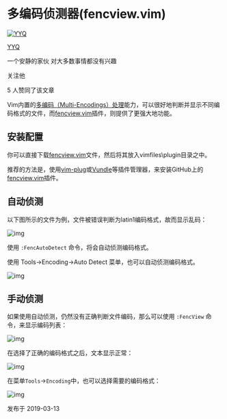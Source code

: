 # 多编码侦测器(fencview.vim)

[![YYQ](https://pic3.zhimg.com/v2-c4432de041354a82800b86e53483c9c7_xs.jpg?source=172ae18b)](https://www.zhihu.com/people/anthony.yuan)

[YYQ](https://www.zhihu.com/people/anthony.yuan)

一个安静的家伙 对大多数事情都没有兴趣

关注他

5 人赞同了该文章

Vim内置的[多编码（Multi-Encodings）处理](https://link.zhihu.com/?target=https%3A//gist.github.com/)能力，可以很好地判断并显示不同编码格式的文件，而[fencview.vim](https://link.zhihu.com/?target=https%3A//www.vim.org/scripts/script.php%3Fscript_id%3D1708)插件，则提供了更强大地功能。

## **安装配置**

你可以直接下载[fencview.vim](https://link.zhihu.com/?target=https%3A//www.vim.org/scripts/script.php%3Fscript_id%3D1708)文件，然后将其放入vimfiles\plugin目录之中。

推荐的方法是，使用[vim-plug](https://link.zhihu.com/?target=http%3A//yyq123.github.io/learn-vim/learn-vi-102-plugin-plug.html)或[Vundle](https://link.zhihu.com/?target=http%3A//yyq123.github.io/learn-vim/learn-vi-101-plugin-vundle.html)等插件管理器，来安装GitHub上的[fencview.vim](https://link.zhihu.com/?target=https%3A//github.com/mbbill/fencview)插件。

## **自动侦测**

以下图所示的文件为例，文件被错误判断为latin1编码格式，故而显示乱码：

![img](https://pic4.zhimg.com/80/v2-38fc981fbcffaecb9fa7a8f133d1c9eb_720w.jpg)

使用 `:FencAutoDetect` 命令，将会自动侦测编码格式。

使用 Tools->Encoding->Auto Detect 菜单，也可以自动侦测编码格式。

![img](https://pic3.zhimg.com/80/v2-b11d4fb784b00303f9443902fba2cd82_720w.jpg)

## **手动侦测**

如果使用自动侦测，仍然没有正确判断文件编码，那么可以使用 `:FencView` 命令，来显示编码列表：

![img](https://pic4.zhimg.com/80/v2-d33d3a4bd1aedeedc96310b9af07d3df_720w.jpg)

在选择了正确的编码格式之后，文本显示正常：

![img](https://pic3.zhimg.com/80/v2-3d42efc158156645b9a99cba911f4ffa_720w.jpg)

在菜单`Tools`->`Encoding`中，也可以选择需要的编码格式：

![img](https://pic1.zhimg.com/80/v2-9a62251bc960a1314c5c0f8472e4ace0_720w.jpg)



发布于 2019-03-13
